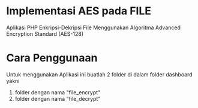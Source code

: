 # Implementasi AES pada FILE
Aplikasi PHP Enkripsi-Dekripsi File Menggunakan Algoritma Advanced Encryption Standard (AES-128)

# Cara Penggunaan
Untuk menggunakan Aplikasi ini buatlah 2 folder di dalam folder dashboard yakni
1. folder dengan nama "file_encrypt"
2. folder dengan nama "file_decrypt"
